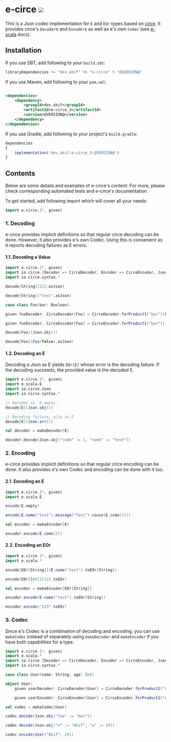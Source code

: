 [//]: # "This file is generated by [mdoc](https://scalameta.org/mdoc). Do not edit it directly as it will be overwritten. Instead edit corresponding file in docs folder."

# e-circe [![](https://img.shields.io/badge/docs-@VERSION@-brightgreen.svg?style=for-the-badge&logo=scala&color=dc322f&labelColor=333333)](https://javadoc.io/doc/dev.akif/e-circe_3)

This is a Json codec implementation for `E` and `EOr` types based on [circe](https://circe.github.io/circe). It provides circe's `Decoder`s and `Encoder`s as well as e's own `Codec` (see [e-scala](/e-scala/README.md#3-codec-decoder-and-encoder) docs).

## Installation

If you use SBT, add following to your `build.sbt`:

```scala
libraryDependencies += "dev.akif" %% "e-circe" % "@VERSION@"
```

If you use Maven, add following to your `pom.xml`:

```xml

<dependencies>
    <dependency>
        <groupId>dev.akif</groupId>
        <artifactId>e-circe_3</artifactId>
        <version>@VERSION@</version>
    </dependency>
</dependencies>
```

If you use Gradle, add following to your project's `build.gradle`:

```javascript
dependencies
{
    implementation('dev.akif:e-circe_3:@VERSION@')
}
```

## Contents

Below are some details and examples of e-circe's content. For more, please check corresponding automated tests and e-circe's documentation.

To get started, add following import which will cover all your needs:

```scala
import e.circe.{*, given}
```

### 1. Decoding

e-circe provides implicit definitions so that regular circe decoding can be done. However, it also provides e's own Codec. Using this is convenient as it reports decoding failures as E errors.

#### 1.1. Decoding a Value

```scala mdoc:reset:to-string
import e.circe.{*, given}
import io.circe.{Decoder => CirceDecoder, Encoder => CirceEncoder, Json}
import io.circe.syntax.*

decode[String](123.asJson)

decode[String]("test".asJson)

case class Foo(bar: Boolean)

given fooDecoder: CirceDecoder[Foo] = CirceDecoder.forProduct1("bar")(Foo.apply)

given fooEncoder: CirceEncoder[Foo] = CirceEncoder.forProduct1("bar")(_.bar)

decode[Foo](Json.obj())

decode[Foo](Foo(false).asJson)
```

#### 1.2. Decoding an E

Decoding a Json as E yields `EOr[E]` whose error is the decoding failure. If the decoding succeeds, the provided value is the decoded E.

```scala mdoc:reset:to-string
import e.circe.{*, given}
import e.scala.E
import io.circe.Json
import io.circe.syntax.*

// Decodes as `E.empty`
decode[E](Json.obj())

// Decoding failure, also an E
decode[E](Json.arr())

val decoder = makeDecoder[E]

decoder.decode(Json.obj("code" := 1, "name" := "test"))
```

### 2. Encoding

e-circe provides implicit definitions so that regular circe encoding can be done. It also provides e's own Codec and encoding can be done with it too.

#### 2.1. Encoding an E

```scala mdoc:reset:to-string
import e.circe.{*, given}
import e.scala.E

encode(E.empty)

encode(E.name("test").message("Test").cause(E.code(1)))

val encoder = makeEncoder[E]

encoder.encode(E.code(2))
```

#### 2.2. Encoding an EOr

```scala mdoc:reset:to-string
import e.circe.{*, given}
import e.scala.*

encode[EOr[String]](E.name("test").toEOr[String])

encode[EOr[Int]](123.toEOr)

val encoder = makeEncoder[EOr[String]]

encoder.encode(E.name("test").toEOr[String])

encoder.encode("123".toEOr)
```

### 3. Codec

Since e's Codec is a combination of decoding and encoding, you can use `makeCodec` instead of separately using `makeDecoder` and `makeEncoder` if you have both capabilities for a type.

```scala mdoc:reset:to-string
import e.circe.{*, given}
import e.scala.*
import io.circe.{Decoder => CirceDecoder, Encoder => CirceEncoder, Json}
import io.circe.syntax.*

case class User(name: String, age: Int)

object User:
    given userDecoder: CirceDecoder[User] = CirceDecoder.forProduct2("n", "a")(User.apply)

    given userEncoder: CirceEncoder[User] = CirceEncoder.forProduct2("n", "a")(u => (u.name, u.age))

val codec = makeCodec[User]

codec.decode(Json.obj("foo" := "bar"))

codec.decode(Json.obj("n" := "Akif", "a" := 29))

codec.encode(User("Akif", 29))
```
